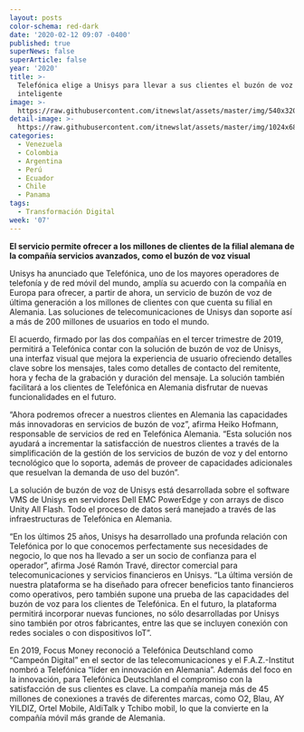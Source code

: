```yaml
---
layout: posts
color-schema: red-dark
date: '2020-02-12 09:07 -0400'
published: true
superNews: false
superArticle: false
year: '2020'
title: >-
  Telefónica elige a Unisys para llevar a sus clientes el buzón de voz
  inteligente
image: >-
  https://raw.githubusercontent.com/itnewslat/assets/master/img/540x320/Clientes-p.jpg
detail-image: >-
  https://raw.githubusercontent.com/itnewslat/assets/master/img/1024x680/Clientes-g.jpg
categories:
  - Venezuela
  - Colombia
  - Argentina
  - Perú
  - Ecuador
  - Chile
  - Panama
tags:
  - Transformación Digital
week: '07'
---
```

**El servicio permite ofrecer a los millones de clientes de la filial alemana de la compañía servicios avanzados, como el buzón de voz visual**

Unisys ha anunciado que Telefónica, uno de los mayores operadores de telefonía y de red móvil del mundo, amplía su acuerdo con la compañía en Europa para ofrecer, a partir de ahora, un servicio de buzón de voz de última generación a los millones de clientes con que cuenta su filial en Alemania. Las soluciones de telecomunicaciones de Unisys dan soporte así a más de 200 millones de usuarios en todo el mundo. 

El acuerdo, firmado por las dos compañías en el tercer trimestre de 2019, permitirá a Telefónica contar con la solución de buzón de voz de Unisys, una interfaz visual que mejora la experiencia de usuario ofreciendo detalles clave sobre los mensajes, tales como detalles de contacto del remitente, hora y fecha de la grabación y duración del mensaje. La solución también facilitará a los clientes de Telefónica en Alemania disfrutar de nuevas funcionalidades en el futuro.

“Ahora podremos ofrecer a nuestros clientes en Alemania las capacidades más innovadoras en servicios de buzón de voz”, afirma Heiko Hofmann, responsable de servicios de red en Telefónica Alemania. “Esta solución nos ayudará a incrementar la satisfacción de nuestros clientes a través de la simplificación de la gestión de los servicios de buzón de voz y del entorno tecnológico que lo soporta, además de proveer de capacidades adicionales que resuelvan la demanda de uso del buzón”. 

La solución de buzón de voz de Unisys está desarrollada sobre el software VMS de Unisys en servidores Dell EMC PowerEdge y con arrays de disco Unity All Flash. Todo el proceso de datos será manejado a través de las infraestructuras de Telefónica en Alemania. 

“En los últimos 25 años, Unisys ha desarrollado una profunda relación con Telefónica por lo que conocemos perfectamente sus necesidades de negocio, lo que nos ha llevado a ser un socio de confianza para el operador”, afirma José Ramón Travé, director comercial para telecomunicaciones y servicios financieros en Unisys. “La última versión de nuestra plataforma se ha diseñado para ofrecer beneficios tanto financieros como operativos, pero también supone una prueba de las capacidades del buzón de voz para los clientes de Telefónica. En el futuro, la plataforma permitirá incorporar nuevas funciones, no sólo desarrolladas por Unisys sino también por otros fabricantes, entre las que se incluyen conexión con redes sociales o con dispositivos IoT”. 

En 2019, Focus Money reconoció a Telefónica Deutschland como “Campeón Digital” en el sector de las telecomunicaciones y el F.A.Z.-Institut nombró a Telefónica “líder en innovación en Alemania”. Además del foco en la innovación, para Telefónica Deutschland el compromiso con la satisfacción de sus clientes es clave. La compañía maneja más de 45 millones de conexiones a través de diferentes marcas, como O2, Blau, AY YILDIZ, Ortel Mobile, AldiTalk y Tchibo mobil, lo que la convierte en la compañía móvil más grande de Alemania. 